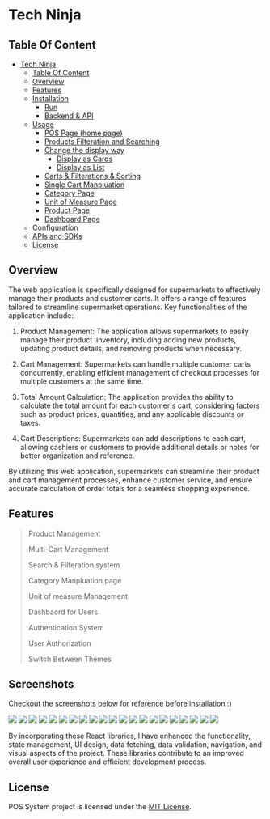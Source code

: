 # Tech Ninja
## Table Of Content
- [Tech Ninja](#emmarket)
  - [Table Of Content](#table-of-content)
  - [Overview](#overview)
  - [Features](#features)
  - [Installation](#installation)
    - [Run](#run)
    - [Backend \& API](#backend--api)
  - [Usage](#usage)
    - [POS Page (home page)](#pos-page-home-page)
    - [Products Filteration and Searching](#products-filteration-and-searching)
    - [Change the display way](#change-the-display-way)
      - [Display as Cards](#display-as-cards)
      - [Display as List](#display-as-list)
    - [Carts \& Filterations \& Sorting](#carts--filterations--sorting)
    - [Single Cart Manpluation](#single-cart-manpluation)
    - [Category Page](#category-page)
    - [Unit of Measure Page](#unit-of-measure-page)
    - [Product Page](#product-page)
    - [Dashboard Page](#dashboard-page)
  - [Configuration](#configuration)
  - [APIs and SDKs](#apis-and-sdks)
  - [License](#license)

## Overview 
The web application is specifically designed for supermarkets to effectively manage their products and customer carts. It offers a range of features tailored to streamline supermarket operations. Key functionalities of the application include:

1. Product Management: The application allows supermarkets to easily manage their product .inventory, including adding new products, updating product details, and removing products when necessary.

2. Cart Management: Supermarkets can handle multiple customer carts concurrently, enabling efficient management of checkout processes for multiple customers at the same time.

3. Total Amount Calculation: The application provides the ability to calculate the total amount for each customer's cart, considering factors such as product prices, quantities, and any applicable discounts or taxes.

4. Cart Descriptions: Supermarkets can add descriptions to each cart, allowing cashiers or customers to provide additional details or notes for better organization and reference.

By utilizing this web application, supermarkets can streamline their product and cart management processes, enhance customer service, and ensure accurate calculation of order totals for a seamless shopping experience.

## Features
> Product Management
>
> Multi-Cart Management
> 
> Search & Filteration system
> 
> Category Manpluation page
> 
> Unit of measure Management
> 
> Dashbaord for Users
> 
> Authentication System
> 
> User Authorization 
>
> Switch Between Themes 

## Screenshots
Checkout the screenshots below for reference before installation :)

<img src='assets/TN1.png' />
<img src='assets/TN2.png' />
<img src='assets/TN3.png' />
<img src='assets/TN4.png' />
<img src='assets/TN5.png' />
<img src='assets/TN6.png' />
<img src='assets/TN7.png' />
<img src='assets/TN8.png' />
<img src='assets/TN9.png' />
<img src='assets/TN10.png' />
<img src='assets/TN11.png' />
<img src='assets/TN12.png' />
<img src='assets/TN13.png' />
<img src='assets/TN14.png' />
<img src='assets/TN15.png' />
<img src='assets/TN16.png' />
<img src='assets/TN17.png' />
<img src='assets/TN18.png' />
<img src='assets/TN19.png' />
<img src='assets/TN20.png' />
<img src='assets/TN21.png' />



By incorporating these React libraries, I have enhanced the functionality, state management, UI design, data fetching, data validation, navigation, and visual aspects of the project. These libraries contribute to an improved overall user experience and efficient development process.
## License

POS System project is licensed under the [MIT License](LICENSE).
